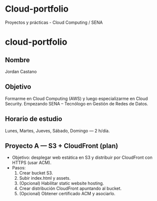 # Cloud-portfolio
Proyectos y prácticas - Cloud Computing / SENA
# cloud-portfolio

## Nombre
Jordan Castano

## Objetivo
Formarme en Cloud Computing (AWS) y luego especializarme en Cloud Security. Empezando SENA – Tecnólogo en Gestión de Redes de Datos.

## Horario de estudio
Lunes, Martes, Jueves, Sábado, Domingo — 2 h/día.

## Proyecto A — S3 + CloudFront (plan)
- Objetivo: desplegar web estática en S3 y distribuir por CloudFront con HTTPS (usar ACM).
- Pasos:
  1. Crear bucket S3.
  2. Subir index.html y assets.
  3. (Opcional) Habilitar static website hosting.
  4. Crear distribución CloudFront apuntando al bucket.
  5. (Opcional) Obtener certificado ACM y asociarlo.

